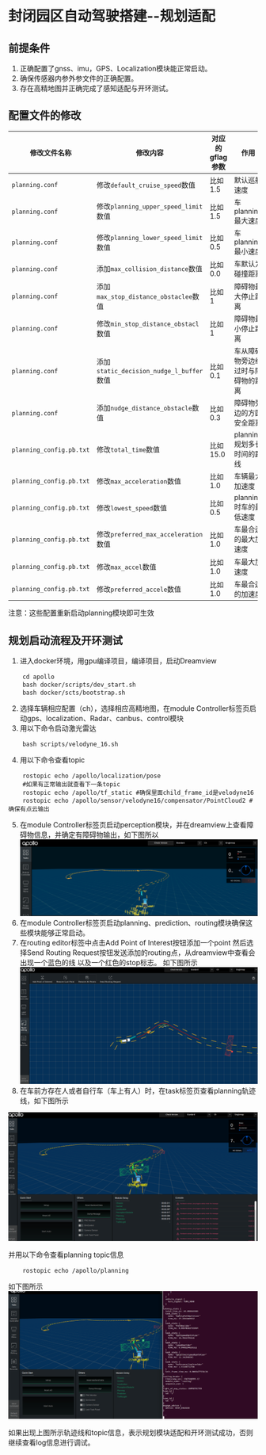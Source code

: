 ﻿# 封闭园区自动驾驶搭建--规划适配
## 前提条件

 1. 正确配置了gnss、imu，GPS、Localization模块能正常启动。
 2. 确保传感器内参外参文件的正确配置。
 3. 存在高精地图并正确完成了感知适配与开环测试。

## 配置文件的修改
|修改文件名称 | 修改内容 | 对应的gflag参数 | 作用 | 
|---|---|---|---|
|`planning.conf` | 修改`default_cruise_speed`数值| 比如1.5 | 默认巡航速度|
|`planning.conf` | 修改`planning_upper_speed_limit`数值| 比如1.5 |车planning最大速度 |
|`planning.conf` | 修改`planning_lower_speed_limit`数值| 比如0.5 |车planning最小速度 |
|`planning.conf` |添加`max_collision_distance`数值| 比如0.0 | 车默认为碰撞距离|
|`planning.conf` |添加`max_stop_distance_obstaclee`数值| 比如1 | 障碍物最大停止距离|
|`planning.conf` |修改`min_stop_distance_obstacl`数值| 比如1 | 障碍物最小停止距离|
|`planning.conf` |添加`static_decision_nudge_l_buffer`数值| 比如0.1 | 车从障碍物旁边经过时与障碍物的距离|
|`planning.conf` |添加`nudge_distance_obstacle`数值| 比如0.3 | 障碍物旁边的方圆安全距离|
|`planning_config.pb.txt` |修改`total_time`数值| 比如15.0 | planning规划多长时间的路线|
|`planning_config.pb.txt` |修改`max_acceleration`数值| 比如1.0 | 车辆最大加速度|
|`planning_config.pb.txt` |修改`lowest_speed`数值| 比如0.5 | planning时车的最低速度|
|`planning_config.pb.txt` |修改`preferred_max_acceleration`数值| 比如1.0 | 车最合适的最大加速度|
|`planning_config.pb.txt` |修改`max_accel`数值| 比如1.0 | 车最大加速度|
|`planning_config.pb.txt` |修改`preferred_accele`数值| 比如1.0 | 车最合适的加速度|

注意：这些配置重新启动planning模块即可生效
## 规划启动流程及开环测试
1. 进入docker环境，用gpu编译项目，编译项目，启动Dreamview 

```
    cd apollo
    bash docker/scripts/dev_start.sh
    bash docker/scts/bootstrap.sh
```

2. 选择车辆相应配置（ch），选择相应高精地图，在module Controller标签页启动gps、localization、Radar、canbus、control模块
3. 用以下命令启动激光雷达

```
    bash scripts/velodyne_16.sh
```

4. 用以下命令查看topic

```
    rostopic echo /apollo/localization/pose 
    #如果有正常输出就查看下一条topic
    rostopic echo /apollo/tf_static #确保里面child_frame_id是velodyne16
    rostopic echo /apollo/sensor/velodyne16/compensator/PointCloud2 #确保有点云输出
```

5. 在module Controller标签页启动perception模块，并在dreamview上查看障碍物信息，并确定有障碍物输出，如下图所以
![图片](../images/D-kits_Audo_driving_Adaptation/perception_verification.png)
6. 在module Controller标签页启动planning、prediction、routing模块确保这些模块能够正常启动。
7. 在routing editor标签中点击Add Point of Interest按钮添加一个point 然后选择Send Routing Request按钮发送添加的routing点，从dreamview中查看会出现一个蓝色的线 以及一个红色的stop标志。
如下图所示
![图片](../images/D-kits_Audo_driving_Adaptation/planning_add_routing.png)
8. 在车前方存在人或者自行车（车上有人）时，在task标签页查看planning轨迹线，如下图所示

![图片](../images/D-kits_Audo_driving_Adaptation/planning_verification.png)

并用以下命令查看planning topic信息

```
    rostopic echo /apollo/planning
```

如下图所示
![图片](../images/D-kits_Audo_driving_Adaptation/planning_open_loop_verification.png)
  
如果出现上图所示轨迹线和topic信息，表示规划模块适配和开环测试成功，否则继续查看log信息进行调试。